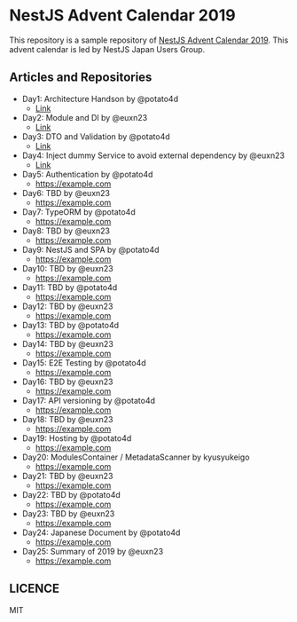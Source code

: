 # NestJS Advent Calendar 2019

This repository is a sample repository of [NestJS Advent Calendar 2019](https://qiita.com/advent-calendar/2019/nestjs).
This advent calendar is led by NestJS Japan Users Group.

## Articles and Repositories

- Day1: Architecture Handson by @potato4d
  - [Link](https://github.com/nestjs-jp/advent-calendar-2019/blob/master/day1-starting-nestjs)
- Day2: Module and DI by @euxn23
  - [Link](https://github.com/nestjs-jp/advent-calendar-2019/tree/master/day2-understanting-module-and-di)
- Day3: DTO and Validation by @potato4d
  - [Link](https://qiita.com/potato4d/items/d22a14ff6fb82d63c742)
- Day4: Inject dummy Service to avoid external dependency by @euxn23
  - [Link](https://github.com/nestjs-jp/advent-calendar-2019/tree/master/day4-inject-dummy-service-to-avoid-external-dependency)
- Day5: Authentication by @potato4d
  - https://example.com
- Day6: TBD by @euxn23
  - https://example.com
- Day7: TypeORM by @potato4d
  - https://example.com
- Day8: TBD by @euxn23
  - https://example.com
- Day9: NestJS and SPA by @potato4d
  - https://example.com
- Day10: TBD by @euxn23
  - https://example.com
- Day11: TBD by @potato4d
  - https://example.com
- Day12: TBD by @euxn23
  - https://example.com
- Day13: TBD by @potato4d
  - https://example.com
- Day14: TBD by @euxn23
  - https://example.com
- Day15: E2E Testing by @potato4d
  - https://example.com
- Day16: TBD by @euxn23
  - https://example.com
- Day17: API versioning by @potato4d
  - https://example.com
- Day18: TBD by @euxn23
  - https://example.com
- Day19: Hosting by @potato4d
  - https://example.com
- Day20: ModulesContainer / MetadataScanner by kyusyukeigo
  - https://example.com
- Day21: TBD by @euxn23
  - https://example.com
- Day22: TBD by @potato4d
  - https://example.com
- Day23: TBD by @euxn23
  - https://example.com
- Day24: Japanese Document by @potato4d
  - https://example.com
- Day25: Summary of 2019 by @euxn23
  - https://example.com

## LICENCE

MIT
